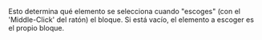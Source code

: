 Esto determina qué elemento se selecciona cuando "escoges" (con el 'Middle-Click' del ratón) el bloque. Si está vacío, el elemento a escoger es el propio bloque.